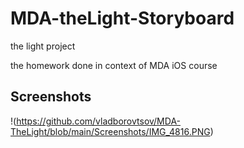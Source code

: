# MDA-theLight-Storyboard
the light project

the homework done in context of MDA iOS course 

## Screenshots 

!(https://github.com/vladborovtsov/MDA-TheLight/blob/main/Screenshots/IMG_4816.PNG)
